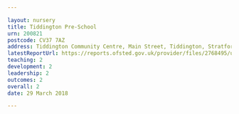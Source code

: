 ```yaml
---

layout: nursery
title: Tiddington Pre-School
urn: 200821
postcode: CV37 7AZ
address: Tiddington Community Centre, Main Street, Tiddington, Stratford - Upon- Avon, CV37 7AZ
latestReportUrl: https://reports.ofsted.gov.uk/provider/files/2768495/urn/200821.pdf
teaching: 2
development: 2
leadership: 2
outcomes: 2
overall: 2
date: 29 March 2018

---
```

